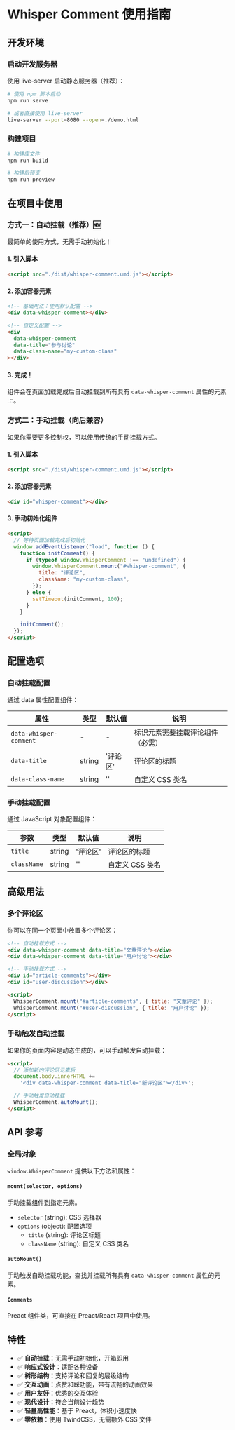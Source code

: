 # Whisper Comment 使用指南

## 开发环境

### 启动开发服务器

使用 live-server 启动静态服务器（推荐）：

```bash
# 使用 npm 脚本启动
npm run serve

# 或者直接使用 live-server
live-server --port=8080 --open=./demo.html
```

### 构建项目

```bash
# 构建库文件
npm run build

# 构建后预览
npm run preview
```

## 在项目中使用

### 方式一：自动挂载（推荐）🆕

最简单的使用方式，无需手动初始化！

#### 1. 引入脚本

```html
<script src="./dist/whisper-comment.umd.js"></script>
```

#### 2. 添加容器元素

```html
<!-- 基础用法：使用默认配置 -->
<div data-whisper-comment></div>

<!-- 自定义配置 -->
<div
  data-whisper-comment
  data-title="参与讨论"
  data-class-name="my-custom-class"
></div>
```

#### 3. 完成！

组件会在页面加载完成后自动挂载到所有具有 `data-whisper-comment` 属性的元素上。

### 方式二：手动挂载（向后兼容）

如果你需要更多控制权，可以使用传统的手动挂载方式。

#### 1. 引入脚本

```html
<script src="./dist/whisper-comment.umd.js"></script>
```

#### 2. 添加容器元素

```html
<div id="whisper-comment"></div>
```

#### 3. 手动初始化组件

```html
<script>
  // 等待页面加载完成后初始化
  window.addEventListener("load", function () {
    function initComment() {
      if (typeof window.WhisperComment !== "undefined") {
        window.WhisperComment.mount("#whisper-comment", {
          title: "评论区",
          className: "my-custom-class",
        });
      } else {
        setTimeout(initComment, 100);
      }
    }

    initComment();
  });
</script>
```

## 配置选项

### 自动挂载配置

通过 data 属性配置组件：

| 属性                   | 类型   | 默认值   | 说明                             |
| ---------------------- | ------ | -------- | -------------------------------- |
| `data-whisper-comment` | -      | -        | 标识元素需要挂载评论组件（必需） |
| `data-title`           | string | '评论区' | 评论区的标题                     |
| `data-class-name`      | string | ''       | 自定义 CSS 类名                  |

### 手动挂载配置

通过 JavaScript 对象配置组件：

| 参数        | 类型   | 默认值   | 说明            |
| ----------- | ------ | -------- | --------------- |
| `title`     | string | '评论区' | 评论区的标题    |
| `className` | string | ''       | 自定义 CSS 类名 |

## 高级用法

### 多个评论区

你可以在同一个页面中放置多个评论区：

```html
<!-- 自动挂载方式 -->
<div data-whisper-comment data-title="文章评论"></div>
<div data-whisper-comment data-title="用户讨论"></div>

<!-- 手动挂载方式 -->
<div id="article-comments"></div>
<div id="user-discussion"></div>

<script>
  WhisperComment.mount("#article-comments", { title: "文章评论" });
  WhisperComment.mount("#user-discussion", { title: "用户讨论" });
</script>
```

### 手动触发自动挂载

如果你的页面内容是动态生成的，可以手动触发自动挂载：

```html
<script>
  // 添加新的评论区元素后
  document.body.innerHTML +=
    '<div data-whisper-comment data-title="新评论区"></div>';

  // 手动触发自动挂载
  WhisperComment.autoMount();
</script>
```

## API 参考

### 全局对象

`window.WhisperComment` 提供以下方法和属性：

#### `mount(selector, options)`

手动挂载组件到指定元素。

- `selector` (string): CSS 选择器
- `options` (object): 配置选项
  - `title` (string): 评论区标题
  - `className` (string): 自定义 CSS 类名

#### `autoMount()`

手动触发自动挂载功能，查找并挂载所有具有 `data-whisper-comment` 属性的元素。

#### `Comments`

Preact 组件类，可直接在 Preact/React 项目中使用。

## 特性

- ✅ **自动挂载**：无需手动初始化，开箱即用
- ✅ **响应式设计**：适配各种设备
- ✅ **树形结构**：支持评论和回复的层级结构
- ✅ **交互动画**：点赞和踩功能，带有流畅的动画效果
- ✅ **用户友好**：优秀的交互体验
- ✅ **现代设计**：符合当前设计趋势
- ✅ **轻量高性能**：基于 Preact，体积小速度快
- ✅ **零依赖**：使用 TwindCSS，无需额外 CSS 文件
